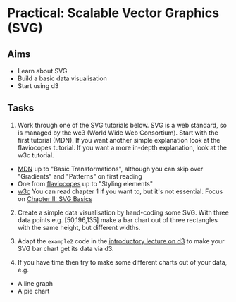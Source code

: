# Practical: Scalable Vector Graphics (SVG)

## Aims

* Learn about SVG
* Build a basic data visualisation
* Start using d3


## Tasks


1. Work through one of the SVG tutorials below. SVG is a web standard, so is managed by the wc3 (World Wide Web Consortium). Start with the first tutorial (MDN). If you want another simple explanation look at the flaviocopes tutorial. If you want a more in-depth explanation, look at the w3c tutorial.
  * [MDN](https://developer.mozilla.org/en-US/docs/Web/SVG/Tutorial) up to "Basic Transformations", although you can skip over "Gradients" and "Patterns" on first reading
  * One from [flaviocopes](https://flaviocopes.com/svg/) up to "Styling elements"
  * [w3c](https://www.w3.org/Graphics/SVG/IG/resources/svgprimer.html) You can read chapter 1 if you want to, but it's not essential. Focus on [Chapter II: SVG Basics](https://www.w3.org/Graphics/SVG/IG/resources/svgprimer.html#SVG_Basics)
  
2. Create a simple data visualisation by hand-coding some SVG. With three data points e.g. [50,196,135] make a bar chart out of three rectangles with the same height, but different widths.
  
3. Adapt the `example2` code in the [introductory lecture on d3](https://github.com/stevenaeola/gitpitch/tree/master/prog/js_intro_d3/) to make your SVG bar chart get its data via d3.

4. If you have time then try to make some different charts out of your data, e.g.
  * A line graph
  * A pie chart
  
       
